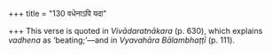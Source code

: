 +++
title = "130 वधेनाऽपि यदा"

+++
This verse is quoted in *Vivādaratnākara* (p. 630), which explains
*vadhena* as ‘beating;’—and in *Vyavahāra Bālambhaṭṭī* (p. 111).


